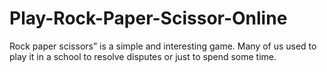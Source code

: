 # Play-Rock-Paper-Scissor-Online

Rock paper scissors” is a simple and interesting game. Many of us used to play it in a school to resolve disputes or just to spend some time.
